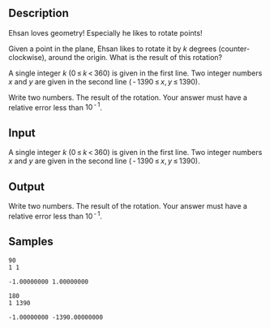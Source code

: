 ## Description

<div><p>Ehsan loves geometry! Especially he likes to rotate points!</p><p>Given a point in the plane, Ehsan likes to rotate it by <span class="tex-span"><i>k</i></span> degrees (counter-clockwise), around the <span class="tex-font-style-underline">origin</span>. What is the result of this rotation?</p></div><div class="input-specification"><p>A single integer <span class="tex-span"><i>k</i></span> (<span class="tex-span">0 ≤ <i>k</i> &lt; 360</span>) is given in the first line. Two integer numbers <span class="tex-span"><i>x</i></span> and <span class="tex-span"><i>y</i></span> are given in the second line (<span class="tex-span"> - 1390 ≤ <i>x</i>, <i>y</i> ≤ 1390</span>).</p></div><div class="output-specification"><p>Write two numbers. The result of the rotation. Your answer must have a relative error less than <span class="tex-span">10<sup class="upper-index"> - 1</sup></span>.</p></div>


## Input

<p>A single integer <span class="tex-span"><i>k</i></span> (<span class="tex-span">0 ≤ <i>k</i> &lt; 360</span>) is given in the first line. Two integer numbers <span class="tex-span"><i>x</i></span> and <span class="tex-span"><i>y</i></span> are given in the second line (<span class="tex-span"> - 1390 ≤ <i>x</i>, <i>y</i> ≤ 1390</span>).</p>


## Output

<p>Write two numbers. The result of the rotation. Your answer must have a relative error less than <span class="tex-span">10<sup class="upper-index"> - 1</sup></span>.</p>


## Samples

```input1
90
1 1

```

```output1
-1.00000000 1.00000000

```






```input2
180
1 1390

```

```output2
-1.00000000 -1390.00000000

```



